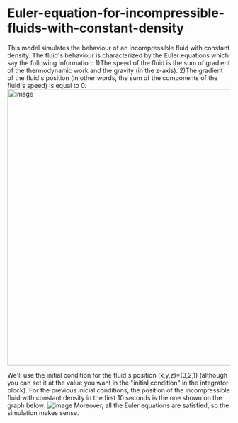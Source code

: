 # Euler-equation-for-incompressible-fluids-with-constant-density
This model simulates the behaviour of an incompressible fluid with constant density.
The fluid's behaviour is characterized by the Euler equations which say the following information:
1)The speed of the fluid is the sum of gradient of the thermodynamic work and the gravity (in the z-axis).
2)The gradient of the fluid's position (in other words, the sum of the components of the fluid's speed) is equal to 0.
<img width="622" alt="image" src="https://user-images.githubusercontent.com/109503519/234561458-461feb15-436a-4c76-894c-103585a8f69c.png">

We'll use the initial condition for the fluid's position (x,y,z)=(3,2,1) (although you can set it at the value you want in the "initial condition" in the integrator block).
For the previous inicial conditions, the position of the incompressible fluid with constant density in the first 10 seconds is the one shown on the graph below:
![image](https://user-images.githubusercontent.com/109503519/234562478-08b45147-ddcd-47c5-9343-d220dd504910.png)
Moreover, all the Euler equations are satisfied, so the simulation makes sense.
